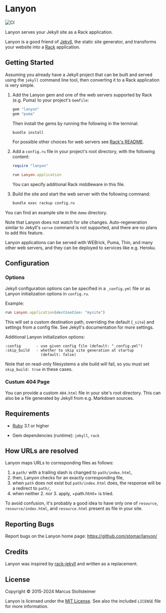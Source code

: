 Lanyon
======

![CI](https://github.com/stomar/lanyon/actions/workflows/ci.yml/badge.svg)

Lanyon serves your Jekyll site as a Rack application.

Lanyon is a good friend of [Jekyll][jekyll], the static site generator,
and transforms your website into a [Rack][rack] application.

## Getting Started

Assuming you already have a Jekyll project that can be built and
served using the `jekyll` command line tool, then converting it
to a Rack application is very simple.

 1. Add the Lanyon gem and one of the web servers supported by Rack
    (e.g. Puma) to your project's `Gemfile`:

    ~~~ ruby
    gem "lanyon"
    gem "puma"
    ~~~

    Then install the gems by running the following in the terminal:

    ~~~ sh
    bundle install
    ~~~

    For possible other choices for web servers see [Rack's README][rack].

 2. Add a `config.ru` file in your project's root directory,
    with the following content:

    ``` ruby
    require "lanyon"

    run Lanyon.application
    ```

    You can specify additional Rack middleware in this file.

 3. Build the site and start the web server with the following command:

    ``` sh
    bundle exec rackup config.ru
    ```

You can find an example site in the `demo` directory.

Note that Lanyon does not watch for site changes.
Auto-regeneration similar to Jekyll's `serve` command is
not supported, and there are no plans to add this feature.

Lanyon applications can be served with WEBrick, Puma, Thin, and many
other web servers, and they can be deployed to services like e.g. Heroku.

## Configuration

### Options

Jekyll configuration options can be specified in a `_config.yml` file
or as Lanyon initialization options in `config.ru`.

Example:

``` ruby
run Lanyon.application(destination: "mysite")
```

This will set a custom destination path, overriding the default (`_site`)
and settings from a config file.
See Jekyll's documentation for more settings.

Additional Lanyon initialization options:

    :config       - use given config file (default: "_config.yml")
    :skip_build   - whether to skip site generation at startup
                    (default: false)

Note that on read-only filesystems a site build will fail,
so you must set `skip_build: true` in these cases.

### Custum 404 Page

You can provide a custom `404.html` file in your site's root directory.
This can also be a file generated by Jekyll from e.g. Markdown sources.

## Requirements

- [Ruby][ruby] 3.1 or higher

- Gem dependencies (runtime): `jekyll`, `rack`

## How URLs are resolved

Lanyon maps URLs to corresponding files as follows:

 1. a `path/` with a trailing slash is changed to `path/index.html`,
 2. then, Lanyon checks for an exactly corresponding file,
 3. when `path` does not exist but `path/index.html` does,
    the response will be a redirect to `path/`,
 4. when neither 2. nor 3. apply, +path.html+ is tried.

To avoid confusion, it's probably a good idea to have only one
of `resource`, `resource/index.html`, and `resource.html` present
as file in your site.

## Reporting Bugs

Report bugs on the Lanyon home page: <https://github.com/stomar/lanyon/>

## Credits

Lanyon was inspired by [rack-jekyll][rack-jekyll] and written as a replacement.

## License

Copyright &copy; 2015-2024 Marcus Stollsteimer

Lanyon is licensed under the [MIT License][MIT].
See also the included `LICENSE` file for more information.


[ruby]: http://www.ruby-lang.org/
[jekyll]: http://jekyllrb.com/
[rack]: https://github.com/rack/rack
[rack-jekyll]: https://github.com/adaoraul/rack-jekyll
[MIT]: http://www.opensource.org/licenses/MIT
